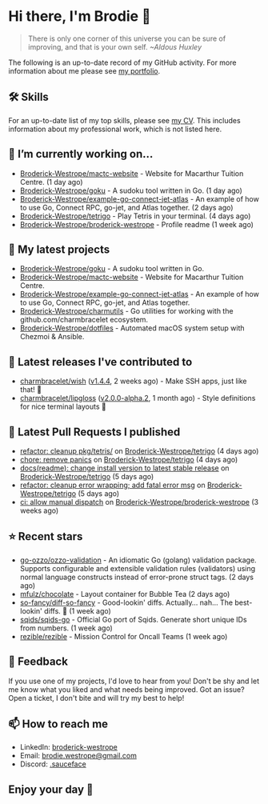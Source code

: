 # Hi there, I'm Brodie 👋

> There is only one corner of this universe you can be sure of improving, and that is your own self. *~Aldous Huxley*

The following is an up-to-date record of my GitHub activity. For more information about me please see [my portfolio](https://www.westrope.dev/).

## 🛠 Skills
For an up-to-date list of my top skills, please see [my CV](./CV/cv.pdf). This includes information about my professional work, which is not listed here.

## 🔭 I’m currently working on...

- [Broderick-Westrope/mactc-website](https://github.com/Broderick-Westrope/mactc-website) - Website for Macarthur Tuition Centre. (1 day ago)
- [Broderick-Westrope/goku](https://github.com/Broderick-Westrope/goku) - A sudoku tool written in Go. (1 day ago)
- [Broderick-Westrope/example-go-connect-jet-atlas](https://github.com/Broderick-Westrope/example-go-connect-jet-atlas) - An example of how to use Go, Connect RPC, go-jet, and Atlas together. (2 days ago)
- [Broderick-Westrope/tetrigo](https://github.com/Broderick-Westrope/tetrigo) - Play Tetris in your terminal. (4 days ago)
- [Broderick-Westrope/broderick-westrope](https://github.com/Broderick-Westrope/broderick-westrope) - Profile readme (1 week ago)

## 🌱 My latest projects

- [Broderick-Westrope/goku](https://github.com/Broderick-Westrope/goku) - A sudoku tool written in Go.
- [Broderick-Westrope/mactc-website](https://github.com/Broderick-Westrope/mactc-website) - Website for Macarthur Tuition Centre.
- [Broderick-Westrope/example-go-connect-jet-atlas](https://github.com/Broderick-Westrope/example-go-connect-jet-atlas) - An example of how to use Go, Connect RPC, go-jet, and Atlas together.
- [Broderick-Westrope/charmutils](https://github.com/Broderick-Westrope/charmutils) - Go utilities for working with the github.com/charmbracelet ecosystem.
- [Broderick-Westrope/dotfiles](https://github.com/Broderick-Westrope/dotfiles) - Automated macOS system setup with Chezmoi &amp; Ansible.

## 🚀 Latest releases I've contributed to

- [charmbracelet/wish](https://github.com/charmbracelet/wish) ([v1.4.4](https://github.com/charmbracelet/wish/releases/tag/v1.4.4), 2 weeks ago) - Make SSH apps, just like that! 💫
- [charmbracelet/lipgloss](https://github.com/charmbracelet/lipgloss) ([v2.0.0-alpha.2](https://github.com/charmbracelet/lipgloss/releases/tag/v2.0.0-alpha.2), 1 month ago) - Style definitions for nice terminal layouts 👄

## 🔨 Latest Pull Requests I published

- [refactor: cleanup pkg/tetris/](https://github.com/Broderick-Westrope/tetrigo/pull/34) on [Broderick-Westrope/tetrigo](https://github.com/Broderick-Westrope/tetrigo) (4 days ago)
- [chore: remove panics](https://github.com/Broderick-Westrope/tetrigo/pull/33) on [Broderick-Westrope/tetrigo](https://github.com/Broderick-Westrope/tetrigo) (4 days ago)
- [docs(readme): change install version to latest stable release](https://github.com/Broderick-Westrope/tetrigo/pull/26) on [Broderick-Westrope/tetrigo](https://github.com/Broderick-Westrope/tetrigo) (5 days ago)
- [refactor: cleanup error wrapping; add fatal error msg](https://github.com/Broderick-Westrope/tetrigo/pull/25) on [Broderick-Westrope/tetrigo](https://github.com/Broderick-Westrope/tetrigo) (5 days ago)
- [ci: allow manual dispatch](https://github.com/Broderick-Westrope/broderick-westrope/pull/2) on [Broderick-Westrope/broderick-westrope](https://github.com/Broderick-Westrope/broderick-westrope) (3 weeks ago)

## ⭐ Recent stars

- [go-ozzo/ozzo-validation](https://github.com/go-ozzo/ozzo-validation) - An idiomatic Go (golang) validation package. Supports configurable and extensible validation rules (validators) using normal language constructs instead of error-prone struct tags. (2 days ago)
- [mfulz/chocolate](https://github.com/mfulz/chocolate) - Layout container for Bubble Tea (2 days ago)
- [so-fancy/diff-so-fancy](https://github.com/so-fancy/diff-so-fancy) - Good-lookin&#39; diffs. Actually… nah… The best-lookin&#39; diffs. :tada: (1 week ago)
- [sqids/sqids-go](https://github.com/sqids/sqids-go) - Official Go port of Sqids. Generate short unique IDs from numbers. (1 week ago)
- [rezible/rezible](https://github.com/rezible/rezible) - Mission Control for Oncall Teams (1 week ago)

## 💬 Feedback

If you use one of my projects, I'd love to hear from you! Don't be shy and let me know what you liked and what needs being improved. Got an issue? Open a ticket, I don't bite and will try my best to help!

## 📫 How to reach me
- LinkedIn: [broderick-westrope](https://www.linkedin.com/in/broderick-westrope/)
- Email: [brodie.westrope@gmail.com](mailto:brodie.westrope@gmail.com)
- Discord: [.sauceface](https://discordapp.com/users/.sauceface/)

## Enjoy your day 🤙
